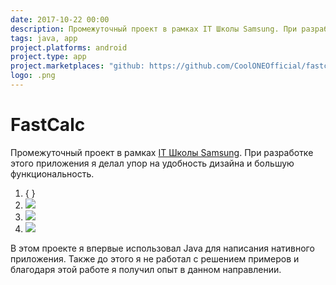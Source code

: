 ```yaml
---
date: 2017-10-22 00:00
description: Промежуточный проект в рамках IT Школы Samsung. При разработке этого приложения я делал упор на удобность дизайна и большую функциональность.
tags: java, app
project.platforms: android
project.type: app
project.marketplaces: "github: https://github.com/CoolONEOfficial/fastcalc"
logo: .png
---
```

# FastCalc

Промежуточный проект в рамках [IT Школы Samsung](/events/samsung-it-school). При разработке этого приложения я делал упор на удобность дизайна и большую функциональность.

1. { }
2. ![ ](2_400x400.jpg)
3. ![ ](1_400x400.jpg)
4. ![ ](3_400x400.jpg)

В этом проекте я впервые использовал Java для написания нативного приложения. Также до этого я не работал с решением примеров и благодаря этой работе я получил опыт в данном направлении.
